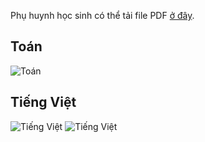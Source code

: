 Phụ huynh học sinh có thể tải file PDF [ở đây](/img/20200224.pdf).
## Toán

![Toán](/img/20200224_T1.JPG)

## Tiếng Việt

![Tiếng Việt](/img/20200224_TV1.JPG)
![Tiếng Việt](/img/20200224_TV2.JPG)
